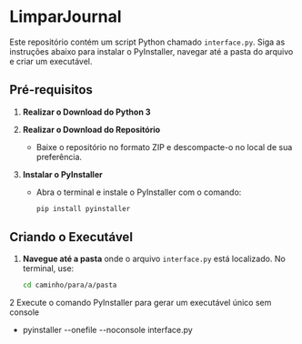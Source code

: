 # LimparJournal

Este repositório contém um script Python chamado `interface.py`. Siga as instruções abaixo para instalar o PyInstaller, navegar até a pasta do arquivo e criar um executável.

## Pré-requisitos

1. **Realizar o Download do Python 3**
2. **Realizar o Download do Repositório**

   - Baixe o repositório no formato ZIP e descompacte-o no local de sua preferência.

3. **Instalar o PyInstaller**

   - Abra o terminal e instale o PyInstaller com o comando:
     ```bash
     pip install pyinstaller
     ```

## Criando o Executável

1. **Navegue até a pasta** onde o arquivo `interface.py` está localizado. No terminal, use:
   ```bash
   cd caminho/para/a/pasta
2 Execute o comando PyInstaller para gerar um executável único sem console
  - pyinstaller --onefile --noconsole interface.py
